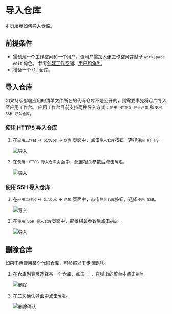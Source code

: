 # 导入仓库

本页展示如何导入仓库。

## 前提条件

- 需创建一个工作空间和一个用户，该用户需加入该工作空间并赋予 `workspace edit` 角色。
  参考[创建工作空间](../../../ghippo/user-guide/workspace/workspace.md)、[用户和角色](../../../ghippo/user-guide/access-control/user.md)。
- 准备一个 Git 仓库。

## 导入仓库

如果持续部署应用的清单文件所在的代码仓库不是公开的，则需要事先将仓库导入至应用工作台。
应用工作台目前支持两种导入方式：`使用 HTTPS 导入仓库` 和`使用 SSH 导入仓库`。

### 使用 HTTPS 导入仓库

1. 在`应用工作台` -> `GitOps` -> `仓库` 页面中，点击`导入仓库`按钮，选择`使用 HTTPS`。

    ![导入](https://docs.daocloud.io/daocloud-docs-images/docs/amamba/images/import01.png)

2. 在`使用 HTTPS 导入仓库`页面中，配置相关参数后点击`确定`。

    ![导入](https://docs.daocloud.io/daocloud-docs-images/docs/amamba/images/import02.png)

### 使用 SSH 导入仓库

1. 在`应用工作台` -> `GitOps` -> `仓库` 页面中，点击`导入仓库`按钮，选择`使用 SSH`。

    ![导入](https://docs.daocloud.io/daocloud-docs-images/docs/amamba/images/import01.png)

2. 在`使用 SSH 导入仓库`页面中，配置相关参数后点击`确定`。

    ![导入](https://docs.daocloud.io/daocloud-docs-images/docs/amamba/images/import03.png)

## 删除仓库

如果不再使用某个代码仓库，可参照以下步骤删除。

1. 在仓库列表页选择某一个仓库，点击 `︙` ，在弹出的菜单中点击`删除` 。

    ![删除](https://docs.daocloud.io/daocloud-docs-images/docs/amamba/images/import04.png)

2. 在二次确认弹窗中点击`确定`。

    ![删除确认](https://docs.daocloud.io/daocloud-docs-images/docs/amamba/images/import05.png)

